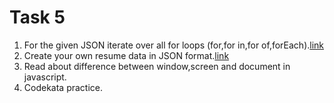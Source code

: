 # Task 5
1. For the given JSON iterate over all for loops (for,for in,for of,forEach).[link](For%20the%20given%20JSON%20iterate%20over%20all%20for%20loops%20(for,for%20in,for%20of,forEach).js)
2. Create your own resume data in JSON format.[link](Create%20your%20own%20resume%20data%20in%20JSON%20format.json)
3. Read about difference between window,screen and document in javascript.
4. Codekata practice.